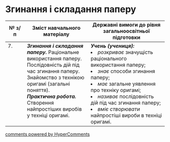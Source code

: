 <div id="hypercomments_widget" class="js-hypercomments-widget invisible"></div>

# Згинання і складання паперу

<table>
  <tr>
    <td width="12%" align="center"><b>№ з/п</b></td>
    <td width="40%" align="center"><b>Зміст навчального матеріалу</b></td>
    <td width="60%" align="center"><b>Державні вимоги до рівня загальноосвітньої підготовки</b></td>
  </tr>
<tbody>
  <tr>
    <td width="12%" style="vertical-align:top !important;">
7.</td>
    <td width="40%" style="vertical-align:top !important;">
<b><i>Згинання і складання паперу.</i></b> Раціональне використання паперу. Послідовність дій під час згинання паперу. Знайомство з технікою оригамі (загальні поняття).<br>
<b><i>Практична робота.</i></b> Створення найпростіших виробів у техніці оригамі.</td>
    <td width="60%" style="vertical-align:top !important;">
<i><b>Учень (учениця):</b></i><br>
<li><i>розкриває</i> значущість раціонального використання паперу;</li>
<li><i>знає</i> способи згинання паперу;</li>
<li><i>має</i> загальне уявлення про техніку оригамі;</li>
<li><i>називає</i> послідовність дій під час згинання паперу;</li>
<li><i>вміє створювати</i> найпростіші вироби в техніці оригамі.</li>
</td>
  </tr>
</tbody>
</table>

<div class="js-hypercomments-container">
<a href="http://hypercomments.com" class="hc-link" title="comments widget">comments powered by HyperComments</a>
</div>